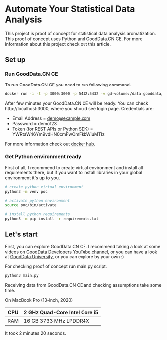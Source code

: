 # Automate Your Statistical Data Analysis

This project is proof of concept for statistical data analysis aromatization.
This proof of concept uses Python and GoodData.CN CE. For more information about this project check out this article.

## Set up

### Run GoodData.CN CE

To run GoodData.CN CE you need to run following command.

```bash
docker run -i -t -p 3000:3000 -p 5432:5432 -v gd-volume:/data gooddata/gooddata-cn-ce:latest
```

After few minutes your GoodData.CN CE will be ready. You can check http://localhost:3000, where you should see login page. Credentials are:
* Email Address = demo@example.com
* Password = demo123
* Token (for REST APIs or Python SDK) = YWRtaW46Ym9vdHN0cmFwOmFkbWluMTIz

For more information check out [docker hub](https://hub.docker.com/r/gooddata/gooddata-cn-ce).


### Get Python environment ready
First of all, I recommend to create virtual environment and install all requirements there, but if you want to install libraries in your global environment it's up to you.

```bash
# create python virtual environment
python3 -m venv poc
```

```bash
# activate python environment
source poc/bin/activate
```

```bash
# install python requirements
python3 -m pip install -r requirements.txt
```

## Let's start

First, you can explore GoodData.CN CE. I recommend taking a look at some videos on [GoodData Developers YouTube channel](https://www.youtube.com/channel/UCEfUBavHP9pjvSB_T2RtE6w), or you can have a look at [GoodData University](https://university.gooddata.com/), or you can explore by your own :) 

For checking proof of concept run main.py script.
```bash
python3 main.py
```
Receiving data from GoodData.CN CE and checking assumptions take some time.

On MacBook Pro (13-inch, 2020)

| CPU | 2 GHz Quad-Core Intel Core i5 |
|-----|-------------------------------|
| RAM | 16 GB 3733 MHz LPDDR4X        |

It took 2 minutes 20 seconds.

